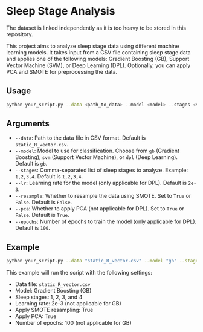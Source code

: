# Sleep Stage Analysis

The dataset is linked independently as it is too heavy to be stored in this repository.

This project aims to analyze sleep stage data using different machine learning models. It takes input from a CSV file containing sleep stage data and applies one of the following models: Gradient Boosting (GB), Support Vector Machine (SVM), or Deep Learning (DPL). Optionally, you can apply PCA and SMOTE for preprocessing the data.

## Usage


```bash
python your_script.py --data <path_to_data> --model <model> --stages <stages> --lr <learning_rate> --resample <resample> --pca <pca> --epochs <epochs>python your_script.py --data <path_to_data> --model <model> --stages <stages> --lr <learning_rate> --resample <resample> --pca <pca> --epochs <epochs>
```


## Arguments

- `--data`: Path to the data file in CSV format. Default is `static_R_vector.csv`.
- `--model`: Model to use for classification. Choose from `gb` (Gradient Boosting), `svm` (Support Vector Machine), or `dpl` (Deep Learning). Default is `gb`.
- `--stages`: Comma-separated list of sleep stages to analyze. Example: `1,2,3,4`. Default is `1,2,3,4`.
- `--lr`: Learning rate for the model (only applicable for DPL). Default is `2e-3`.
- `--resample`: Whether to resample the data using SMOTE. Set to `True` or `False`. Default is `False`.
- `--pca`: Whether to apply PCA (not applicable for DPL). Set to `True` or `False`. Default is `True`.
- `--epochs`: Number of epochs to train the model (only applicable for DPL). Default is `100`.

## Example

```bash
python your_script.py --data "static_R_vector.csv" --model "gb" --stages "1,2,3,4" --lr 2e-3 --resample True --pca True --epochs 100
```

This example will run the script with the following settings:
- Data file: `static_R_vector.csv`
- Model: Gradient Boosting (GB)
- Sleep stages: 1, 2, 3, and 4
- Learning rate: 2e-3 (not applicable for GB)
- Apply SMOTE resampling: True
- Apply PCA: True
- Number of epochs: 100 (not applicable for GB)

